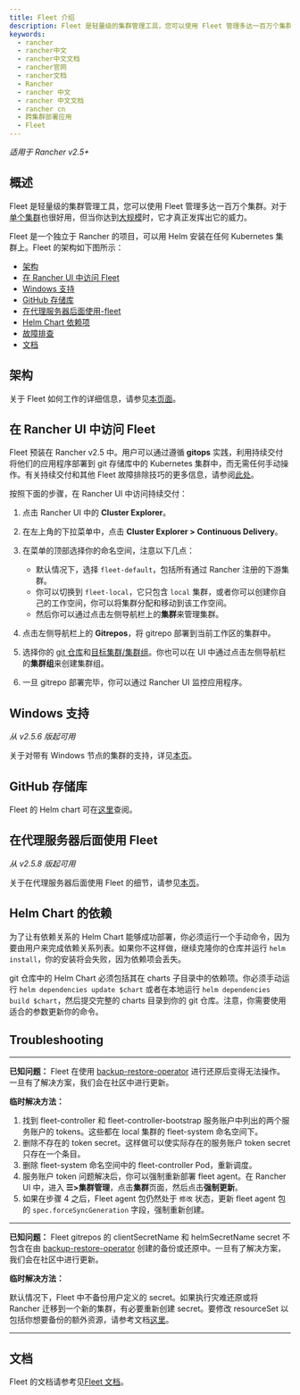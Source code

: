 ```yaml
---
title: Fleet 介绍
description: Fleet 是轻量级的集群管理工具，您可以使用 Fleet 管理多达一百万个集群。Fleet 是一个独立于 Rancher 的项目，可以用 Helm 安装在任何 Kubernetes 集群上。Fleet 可以从 git 管理原始 Kubernetes YAML、Helm chart 或 Kustomize 或三者的任意组合的部署。无论来源如何，所有的资源都会被动态地转化为 Helm chart，并以 Helm 作为引擎，来实现部署集群中的一切。这给了一个高度的控制，一致性和可审计性。Fleet 不仅关注于扩展能力，还关注于给人高度的控制和可视性，以确切地了解集群上安装了什么。
keywords:
  - rancher
  - rancher中文
  - rancher中文文档
  - rancher官网
  - rancher文档
  - Rancher
  - rancher 中文
  - rancher 中文文档
  - rancher cn
  - 跨集群部署应用
  - Fleet
---
```


_适用于 Rancher v2.5+_

## 概述

Fleet 是轻量级的集群管理工具，您可以使用 Fleet 管理多达一百万个集群。对于[单个集群](https://fleet.rancher.io/single-cluster-install/)也很好用，但当你达到[大规模](https://fleet.rancher.io/multi-cluster-install/)时，它才真正发挥出它的威力。

Fleet 是一个独立于 Rancher 的项目，可以用 Helm 安装在任何 Kubernetes 集群上。Fleet 的架构如下图所示：

- [架构](#架构)
- [在 Rancher UI 中访问 Fleet](#在-rancher-ui-中访问-fleet)
- [Windows 支持](#windows-支持)
- [GitHub 存储库](#github-存储库)
- [在代理服务器后面使用-fleet](#在代理服务器后面使用-fleet)
- [Helm Chart 依赖项](#helm-chart-dependencies)
- [故障排查](#troubleshooting)
- [文档](#文档)

## 架构

关于 Fleet 如何工作的详细信息，请参见[本页面](/docs/rancher2.5/deploy-across-clusters/fleet/architecture/)。

## 在 Rancher UI 中访问 Fleet

Fleet 预装在 Rancher v2.5 中。用户可以通过遵循 **gitops** 实践，利用持续交付将他们的应用程序部署到 git 存储库中的 Kubernetes 集群中，而无需任何手动操作。有关持续交付和其他 Fleet 故障排除技巧的更多信息，请参阅[此处](https://fleet.rancher.io/troubleshooting/)。

按照下面的步骤，在 Rancher UI 中访问持续交付：

1. 点击 Rancher UI 中的 **Cluster Explorer**。

1. 在左上角的下拉菜单中，点击 **Cluster Explorer > Continuous Delivery**。

1. 在菜单的顶部选择你的命名空间，注意以下几点：

   - 默认情况下，选择 `fleet-default`，包括所有通过 Rancher 注册的下游集群。
   - 你可以切换到 `fleet-local`，它只包含 `local` 集群，或者你可以创建你自己的工作空间，你可以将集群分配和移动到该工作空间。
   - 然后你可以通过点击左侧导航栏上的**集群**来管理集群。

1. 点击左侧导航栏上的 **Gitrepos**，将 gitrepo 部署到当前工作区的集群中。

1. 选择你的 [git 仓库](https://fleet.rancher.io/gitrepo-add/)和[目标集群/集群组](https://fleet.rancher.io/gitrepo-structure/)。你也可以在 UI 中通过点击左侧导航栏的**集群组**来创建集群组。

1. 一旦 gitrepo 部署完毕，你可以通过 Rancher UI 监控应用程序。

## Windows 支持

_从 v2.5.6 版起可用_

关于对带有 Windows 节点的集群的支持，详见[本页](/docs/rancher2.5/deploy-across-clusters/fleet/windows/)。

## GitHub 存储库

Fleet 的 Helm chart 可在[这里](https://github.com/rancher/fleet/releases/latest)查阅。

## 在代理服务器后面使用 Fleet

_从 v2.5.8 版起可用_

关于在代理服务器后面使用 Fleet 的细节，请参见[本页](/docs/rancher2.5/deploy-across-clusters/fleet/proxy/)。

## Helm Chart 的依赖

为了让有依赖关系的 Helm Chart 能够成功部署，你必须运行一个手动命令，因为要由用户来完成依赖关系列表。如果你不这样做，继续克隆你的仓库并运行 `helm install`，你的安装将会失败，因为依赖项会丢失。

git 仓库中的 Helm Chart 必须包括其在 charts 子目录中的依赖项。你必须手动运行 `helm dependencies update $chart` 或者在本地运行 `helm dependencies build $chart`，然后提交完整的 charts 目录到你的 git 仓库。注意，你需要使用适合的参数更新你的命令。

## Troubleshooting

---

**已知问题：** Fleet 在使用 [backup-restore-operator](/docs/rancher2.5/backups/back-up-rancher/#步骤-1：安装-rancher-backup-operator) 进行还原后变得无法操作。一旦有了解决方案，我们会在社区中进行更新。

**临时解决方法：**

1. 找到 fleet-controller 和 fleet-controller-bootstrap 服务账户中列出的两个服务账户的 tokens。这些都在 local 集群的 fleet-system 命名空间下。
2. 删除不存在的 token secret。这样做可以使实际存在的服务账户 token secret 只存在一个条目。
3. 删除 fleet-system 命名空间中的 fleet-controller Pod，重新调度。
4. 服务账户 token 问题解决后，你可以强制重新部署 fleet agent。在 Rancher UI 中，进入 **☰>集群管理**，点击**集群**页面，然后点击**强制更新**。
5. 如果在步骤 4 之后，Fleet agent 包仍然处于 `修改` 状态，更新 fleet agent 包的 `spec.forceSyncGeneration` 字段，强制重新创建。

---

**已知问题：** Fleet gitrepos 的 clientSecretName 和 helmSecretName secret 不包含在由 [backup-restore-operator](/docs/rancher2.5/backups/back-up-rancher/#步骤-1：安装-rancher-backup-operator) 创建的备份或还原中。一旦有了解决方案，我们会在社区中进行更新。

**临时解决方法：**

默认情况下，Fleet 中不备份用户定义的 secret。如果执行灾难还原或将 Rancher 迁移到一个新的集群，有必要重新创建 secret。要修改 resourceSet 以包括你想要备份的额外资源，请参考文档[这里](https://github.com/rancher/backup-restore-operator#user-flow)。

---

## 文档

Fleet 的文档请参考见[Fleet 文档](https://fleet.rancher.io/)。
